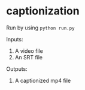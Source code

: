 # captionization

Run by using `python run.py`

Inputs: 

<ol>
  <li>A video file</li>
  <li>An SRT file</li>
</ol>

Outputs: 

<ol>
  <li>A captionized mp4 file</li>
</ol>
